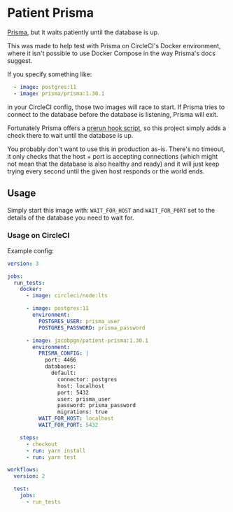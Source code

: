 # Patient Prisma

[Prisma](https://hub.docker.com/r/prismagraphql/prisma/), but it waits patiently
until the database is up.

This was made to help test with Prisma on CircleCI's Docker environment, where
it isn't possible to use Docker Compose in the way Prisma's docs suggest.

If you specify something like:
```yml
  - image: postgres:11
  - image: prisma/prisma:1.30.1
```
in your CircleCI config, those two images will race to start. If Prisma tries
to connect to the database before the database is listening, Prisma will exit.

Fortunately Prisma offers a [prerun hook script](https://github.com/prisma/prisma/blob/50ba03f7248b59cb1dd3b1911b415de79b851cc4/server/prerun_hook.sh), so this project
simply adds a check there to wait until the database is up.

You probably don't want to use this in production as-is. There's no timeout, it
only checks that the host + port is accepting connections (which might not mean
that the database is also healthy and ready) and it will just keep trying every
second until the given host responds or the world ends.

## Usage

Simply start this image with:
`WAIT_FOR_HOST` and `WAIT_FOR_PORT`
set to the details of the database you need to wait for.

### Usage on CircleCI

Example config:

```yml
version: 3

jobs:
  run_tests:
    docker:
      - image: circleci/node:lts

      - image: postgres:11
        environment:
          POSTGRES_USER: prisma_user
          POSTGRES_PASSWORD: prisma_password

      - image: jacobpgn/patient-prisma:1.30.1
        environment:
          PRISMA_CONFIG: |
            port: 4466
            databases:
              default:
                connector: postgres
                host: localhost
                port: 5432
                user: prisma_user
                password: prisma_password
                migrations: true
          WAIT_FOR_HOST: localhost
          WAIT_FOR_PORT: 5432

    steps:
      - checkout
      - run: yarn install
      - run: yarn test

workflows:
  version: 2

  test:
    jobs:
      - run_tests

```
